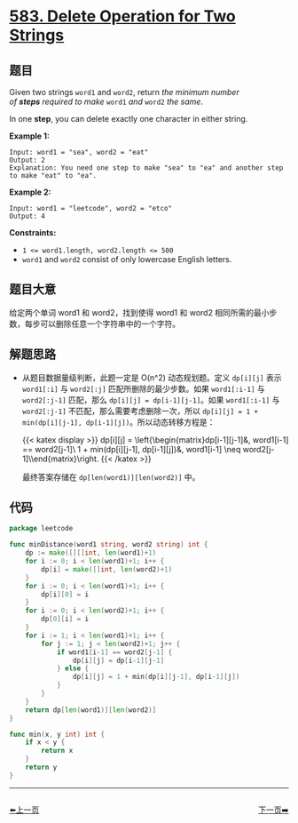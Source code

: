 # [583. Delete Operation for Two Strings](https://leetcode.com/problems/delete-operation-for-two-strings/)


## 题目

Given two strings `word1` and `word2`, return *the minimum number of **steps** required to make* `word1` *and* `word2` *the same*.

In one **step**, you can delete exactly one character in either string.

**Example 1:**

```
Input: word1 = "sea", word2 = "eat"
Output: 2
Explanation: You need one step to make "sea" to "ea" and another step to make "eat" to "ea".
```

**Example 2:**

```
Input: word1 = "leetcode", word2 = "etco"
Output: 4
```

**Constraints:**

- `1 <= word1.length, word2.length <= 500`
- `word1` and `word2` consist of only lowercase English letters.

## 题目大意

给定两个单词 word1 和 word2，找到使得 word1 和 word2 相同所需的最小步数，每步可以删除任意一个字符串中的一个字符。

## 解题思路

- 从题目数据量级判断，此题一定是 O(n^2) 动态规划题。定义 `dp[i][j]` 表示 `word1[:i]` 与 `word2[:j]` 匹配所删除的最少步数。如果 `word1[:i-1]` 与 `word2[:j-1]` 匹配，那么 `dp[i][j] = dp[i-1][j-1]`。如果 `word1[:i-1]` 与 `word2[:j-1]` 不匹配，那么需要考虑删除一次，所以 `dp[i][j] = 1 + min(dp[i][j-1], dp[i-1][j])`。所以动态转移方程是：

	{{< katex display >}} 
    dp[i][j] = \left\{\begin{matrix}dp[i-1][j-1]&, word1[i-1] == word2[j-1]\\ 1 + min(dp[i][j-1], dp[i-1][j])&, word1[i-1] \neq word2[j-1]\\\end{matrix}\right.
	{{< /katex >}} 

    最终答案存储在 `dp[len(word1)][len(word2)]` 中。

## 代码

```go
package leetcode

func minDistance(word1 string, word2 string) int {
	dp := make([][]int, len(word1)+1)
	for i := 0; i < len(word1)+1; i++ {
		dp[i] = make([]int, len(word2)+1)
	}
	for i := 0; i < len(word1)+1; i++ {
		dp[i][0] = i
	}
	for i := 0; i < len(word2)+1; i++ {
		dp[0][i] = i
	}
	for i := 1; i < len(word1)+1; i++ {
		for j := 1; j < len(word2)+1; j++ {
			if word1[i-1] == word2[j-1] {
				dp[i][j] = dp[i-1][j-1]
			} else {
				dp[i][j] = 1 + min(dp[i][j-1], dp[i-1][j])
			}
		}
	}
	return dp[len(word1)][len(word2)]
}

func min(x, y int) int {
	if x < y {
		return x
	}
	return y
}
```


----------------------------------------------
<div style="display: flex;justify-content: space-between;align-items: center;">
<p><a href="https://books.halfrost.com/leetcode/ChapterFour/0500~0599/0581.Shortest-Unsorted-Continuous-Subarray/">⬅️上一页</a></p>
<p><a href="https://books.halfrost.com/leetcode/ChapterFour/0500~0599/0589.N-ary-Tree-Preorder-Traversal/">下一页➡️</a></p>
</div>
